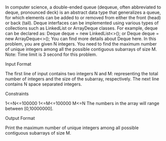 In computer science, a double-ended queue (dequeue, often abbreviated to deque, pronounced deck) is an abstract data type that generalizes a queue, for which elements can be added to or removed from either the front (head) or back (tail).
Deque interfaces can be implemented using various types of collections such as LinkedList or ArrayDeque classes. For example, deque can be declared as:
      Deque deque = new LinkedList<>();
      or
      Deque deque = new ArrayDeque<>();
You can find more details about Deque here.
In this problem, you are given N integers. You need to find the maximum number of unique integers among all the possible contiguous subarrays of size M.
Note: Time limit is 3 second for this problem.

Input Format

The first line of input contains two integers N and M: representing the total number of integers and the size of the subarray, respectively. The next line contains N space separated integers.

Constraints

1<=N<=100000
1<=M<=100000
M<=N
The numbers in the array will range between [0,10000000].

Output Format

Print the maximum number of unique integers among all possible contiguous subarrays of size M.